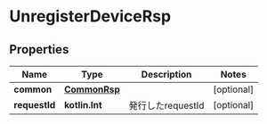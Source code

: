 
# UnregisterDeviceRsp

## Properties
Name | Type | Description | Notes
------------ | ------------- | ------------- | -------------
**common** | [**CommonRsp**](CommonRsp.md) |  |  [optional]
**requestId** | **kotlin.Int** | 発行したrequestId |  [optional]



